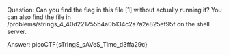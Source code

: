 Question:
Can you find the flag in this file [1]  without actually running it? You can
also find the file in /problems/strings_4_40d221755b4a0b134c2a7a2e825ef95f on
the shell server.

Answer:
picoCTF{sTrIngS_sAVeS_Time_d3ffa29c}
